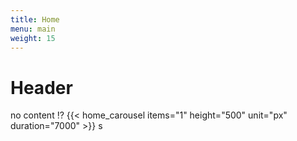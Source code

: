 ```yaml
---
title: Home
menu: main
weight: 15
---
```


# Header
no content :interrobang:
{{< home_carousel items="1" height="500" unit="px" duration="7000" >}}
s